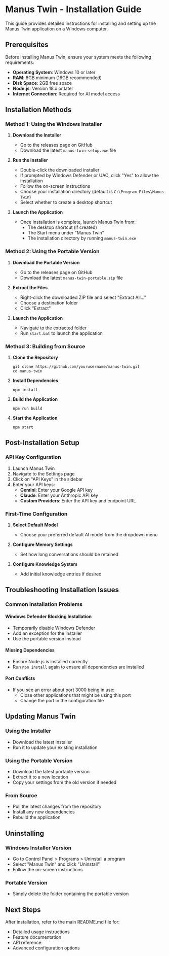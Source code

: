 # Manus Twin - Installation Guide

This guide provides detailed instructions for installing and setting up the Manus Twin application on a Windows computer.

## Prerequisites

Before installing Manus Twin, ensure your system meets the following requirements:

- **Operating System**: Windows 10 or later
- **RAM**: 8GB minimum (16GB recommended)
- **Disk Space**: 2GB free space
- **Node.js**: Version 18.x or later
- **Internet Connection**: Required for AI model access

## Installation Methods

### Method 1: Using the Windows Installer

1. **Download the Installer**
   - Go to the releases page on GitHub
   - Download the latest `manus-twin-setup.exe` file

2. **Run the Installer**
   - Double-click the downloaded installer
   - If prompted by Windows Defender or UAC, click "Yes" to allow the installation
   - Follow the on-screen instructions
   - Choose your installation directory (default is `C:\Program Files\Manus Twin`)
   - Select whether to create a desktop shortcut

3. **Launch the Application**
   - Once installation is complete, launch Manus Twin from:
     - The desktop shortcut (if created)
     - The Start menu under "Manus Twin"
     - The installation directory by running `manus-twin.exe`

### Method 2: Using the Portable Version

1. **Download the Portable Version**
   - Go to the releases page on GitHub
   - Download the latest `manus-twin-portable.zip` file

2. **Extract the Files**
   - Right-click the downloaded ZIP file and select "Extract All..."
   - Choose a destination folder
   - Click "Extract"

3. **Launch the Application**
   - Navigate to the extracted folder
   - Run `start.bat` to launch the application

### Method 3: Building from Source

1. **Clone the Repository**
   ```
   git clone https://github.com/yourusername/manus-twin.git
   cd manus-twin
   ```

2. **Install Dependencies**
   ```
   npm install
   ```

3. **Build the Application**
   ```
   npm run build
   ```

4. **Start the Application**
   ```
   npm start
   ```

## Post-Installation Setup

### API Key Configuration

1. Launch Manus Twin
2. Navigate to the Settings page
3. Click on "API Keys" in the sidebar
4. Enter your API keys:
   - **Gemini**: Enter your Google API key
   - **Claude**: Enter your Anthropic API key
   - **Custom Providers**: Enter the API key and endpoint URL

### First-Time Configuration

1. **Select Default Model**
   - Choose your preferred default AI model from the dropdown menu

2. **Configure Memory Settings**
   - Set how long conversations should be retained

3. **Configure Knowledge System**
   - Add initial knowledge entries if desired

## Troubleshooting Installation Issues

### Common Installation Problems

#### Windows Defender Blocking Installation
- Temporarily disable Windows Defender
- Add an exception for the installer
- Use the portable version instead

#### Missing Dependencies
- Ensure Node.js is installed correctly
- Run `npm install` again to ensure all dependencies are installed

#### Port Conflicts
- If you see an error about port 3000 being in use:
  - Close other applications that might be using this port
  - Change the port in the configuration file

## Updating Manus Twin

### Using the Installer
- Download the latest installer
- Run it to update your existing installation

### Using the Portable Version
- Download the latest portable version
- Extract it to a new location
- Copy your settings from the old version if needed

### From Source
- Pull the latest changes from the repository
- Install any new dependencies
- Rebuild the application

## Uninstalling

### Windows Installer Version
- Go to Control Panel > Programs > Uninstall a program
- Select "Manus Twin" and click "Uninstall"
- Follow the on-screen instructions

### Portable Version
- Simply delete the folder containing the portable version

## Next Steps

After installation, refer to the main README.md file for:
- Detailed usage instructions
- Feature documentation
- API reference
- Advanced configuration options
